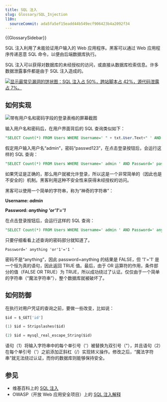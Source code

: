 ```yaml
---
title: SQL 注入
slug: Glossary/SQL_Injection
l10n:
  sourceCommit: ada5fa5ef15eadd44b549ecf906423b4a2092f34
---
```


{{GlossarySidebar}}

SQL 注入利用了未能验证用户输入的 Web 应用程序。黑客可以通过 Web 应用程序传递恶意 SQL 命令，以便由后端数据库执行。

SQL 注入可以获得对数据库的未经授权的访问，或直接从数据库检索信息。许多数据泄露事件都是由于 SQL 注入造成的。

[![显示最常见漏洞的饼状图：SQL 注入占 50%，跨站脚本占 42%，源代码泄露占 7%。](sql_inj_xss.gif)](https://cdn.acunetix.com/wp_content/uploads/2010/09/sql_inj_xss.gif)

## 如何实现

![带有用户名和密码字段的登录表格的屏幕截图](updates_loginscreen.png)

输入用户名和密码后，在用户界面背后的 SQL 查询类似如下：

```sql
"SELECT Count(*) FROM Users WHERE Username=' " + txt.User.Text+" ' AND Password=' "+ txt.Password.Text+" ' ";
```

假定用户输入用户名“admin”，密码“passwd123”，在点击登录按钮后，会运行这样的 SQL 查询：

```sql
"SELECT Count(*) FROM Users WHERE Username=' admin ' AND Password=' passwd123 ' ";
```

如果凭证是正确的，那么用户就被允许登录，所以这是一个非常简单的（因此也是不安全的）机制。黑客利用这种不安全性来获得未经授权的访问。

黑客可以使用一个简单的字符串，称为“神奇的字符串”：

**Username: _admin_**

**Password: _anything 'or'1'='1_**

在点击登录按钮后，会运行这样的 SQL 查询：

```sql
"SELECT Count(*) FROM Users WHERE Username=' admin ' AND Password=' anything 'or'1'='1 ' ";
```

只要仔细看看上述查询的密码部分就知道了。

```plain
Password=' anything 'or'1'='1 '
```

密码不是“anything”，因此 password=anything 的结果是 FALSE，但 '1'='1' 是一个恒为真的语句，因此返回 TRUE 值。最后，由于 OR 运算符的作用，条件部分的值（FALSE OR TRUE）为 TRUE，所以成功绕过了认证。仅仅由于一个简单的字符串（“魔法字符串”），整个数据库就被破坏了。

## 如何防御

在执行对用户凭证的查询之前，要做一些改变，比如说：

```sql
$id = $_GET['id']

(1) $id = Stripslashes($id)

(2) $id = mysql_real_escape_String($id)
```

语句（1）将输入字符串中的每个单引号（'）被替换为双引号（"），并且语句（2）在每个单引号（'）之前添加正斜杠（/）实现转义操作。修改之后，“魔法字符串”就无法绕过认证，而你的数据库则能够保持安全。

## 参见

- 维基百科上的 [SQL 注入](https://zh.wikipedia.org/zh-cn/SQL注入)
- OWASP（开放 Web 应用安全项目）上的 [SQL 注入解释](https://owasp.org/www-community/attacks/SQL_Injection)
